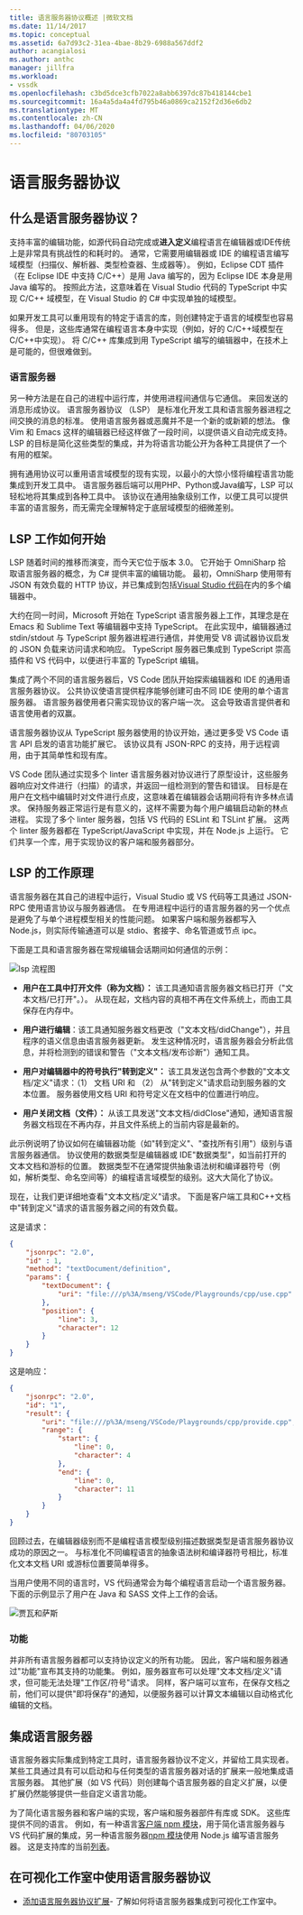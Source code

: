 ```yaml
---
title: 语言服务器协议概述 |微软文档
ms.date: 11/14/2017
ms.topic: conceptual
ms.assetid: 6a7d93c2-31ea-4bae-8b29-6988a567ddf2
author: acangialosi
ms.author: anthc
manager: jillfra
ms.workload:
- vssdk
ms.openlocfilehash: c3bd5dce3cfb7022a8abb6397dc87b418144cbe1
ms.sourcegitcommit: 16a4a5da4a4fd795b46a0869ca2152f2d36e6db2
ms.translationtype: MT
ms.contentlocale: zh-CN
ms.lasthandoff: 04/06/2020
ms.locfileid: "80703105"
---
```

# <a name="language-server-protocol"></a>语言服务器协议

## <a name="what-is-the-language-server-protocol"></a>什么是语言服务器协议？

支持丰富的编辑功能，如源代码自动完成或**进入定义**编程语言在编辑器或IDE传统上是非常具有挑战性的和耗时的。 通常，它需要用编辑器或 IDE 的编程语言编写域模型（扫描仪、解析器、类型检查器、生成器等）。 例如，Eclipse CDT 插件（在 Eclipse IDE 中支持 C/C++）是用 Java 编写的，因为 Eclipse IDE 本身是用 Java 编写的。 按照此方法，这意味着在 Visual Studio 代码的 TypeScript 中实现 C/C++ 域模型，在 Visual Studio 的 C# 中实现单独的域模型。

如果开发工具可以重用现有的特定于语言的库，则创建特定于语言的域模型也容易得多。 但是，这些库通常在编程语言本身中实现（例如，好的 C/C++域模型在 C/C++中实现）。 将 C/C++ 库集成到用 TypeScript 编写的编辑器中，在技术上是可能的，但很难做到。

### <a name="language-servers"></a>语言服务器

另一种方法是在自己的进程中运行库，并使用进程间通信与它通信。 来回发送的消息形成协议。 语言服务器协议 （LSP） 是标准化开发工具和语言服务器进程之间交换的消息的标准。 使用语言服务器或恶魔并不是一个新的或新颖的想法。 像 Vim 和 Emacs 这样的编辑器已经这样做了一段时间，以提供语义自动完成支持。 LSP 的目标是简化这些类型的集成，并为将语言功能公开为各种工具提供了一个有用的框架。

拥有通用协议可以重用语言域模型的现有实现，以最小的大惊小怪将编程语言功能集成到开发工具中。 语言服务器后端可以用PHP、Python或Java编写，LSP 可以轻松地将其集成到各种工具中。 该协议在通用抽象级别工作，以便工具可以提供丰富的语言服务，而无需完全理解特定于底层域模型的细微差别。

## <a name="how-work-on-the-lsp-started"></a>LSP 工作如何开始

LSP 随着时间的推移而演变，而今天它位于版本 3.0。 它开始于 OmniSharp 拾取语言服务器的概念，为 C# 提供丰富的编辑功能。 最初，OmniSharp 使用带有 JSON 有效负载的 HTTP 协议，并已集成到包括[Visual Studio 代码](https://code.visualstudio.com)在内的多个编辑器中。

大约在同一时间，Microsoft 开始在 TypeScript 语言服务器上工作，其理念是在 Emacs 和 Sublime Text 等编辑器中支持 TypeScript。 在此实现中，编辑器通过 stdin/stdout 与 TypeScript 服务器进程进行通信，并使用受 V8 调试器协议启发的 JSON 负载来访问请求和响应。 TypeScript 服务器已集成到 TypeScript 崇高插件和 VS 代码中，以便进行丰富的 TypeScript 编辑。

集成了两个不同的语言服务器后，VS Code 团队开始探索编辑器和 IDE 的通用语言服务器协议。 公共协议使语言提供程序能够创建可由不同 IDE 使用的单个语言服务器。 语言服务器使用者只需实现协议的客户端一次。 这会导致语言提供者和语言使用者的双赢。

语言服务器协议从 TypeScript 服务器使用的协议开始，通过更多受 VS Code 语言 API 启发的语言功能扩展它。 该协议具有 JSON-RPC 的支持，用于远程调用，由于其简单性和现有库。

VS Code 团队通过实现多个 linter 语言服务器对协议进行了原型设计，这些服务器响应对文件进行（扫描）的请求，并返回一组检测到的警告和错误。 目标是在用户在文档中编辑时对文件进行点皮，这意味着在编辑器会话期间将有许多林点请求。 保持服务器正常运行是有意义的，这样不需要为每个用户编辑启动新的林点进程。 实现了多个 linter 服务器，包括 VS 代码的 ESLint 和 TSLint 扩展。 这两个 linter 服务器都在 TypeScript/JavaScript 中实现，并在 Node.js 上运行。 它们共享一个库，用于实现协议的客户端和服务器部分。

## <a name="how-the-lsp-works"></a>LSP 的工作原理

语言服务器在其自己的进程中运行，Visual Studio 或 VS 代码等工具通过 JSON-RPC 使用语言协议与服务器通信。 在专用进程中运行的语言服务器的另一个优点是避免了与单个进程模型相关的性能问题。 如果客户端和服务器都写入 Node.js，则实际传输通道可以是 stdio、套接字、命名管道或节点 ipc。

下面是工具和语言服务器在常规编辑会话期间如何通信的示例：

![lsp 流程图](media/lsp-flow-diagram.png)

* **用户在工具中打开文件（称为文档）：** 该工具通知语言服务器文档已打开（"文本文档/已打开"。）。 从现在起，文档内容的真相不再在文件系统上，而由工具保存在内存中。

* **用户进行编辑**：该工具通知服务器文档更改（"文本文档/didChange"），并且程序的语义信息由语言服务器更新。 发生这种情况时，语言服务器会分析此信息，并将检测到的错误和警告（"文本文档/发布诊断"）通知工具。

* **用户对编辑器中的符号执行"转到定义"：** 该工具发送包含两个参数的"文本文档/定义"请求：（1） 文档 URI 和 （2） 从"转到定义"请求启动到服务器的文本位置。 服务器使用文档 URI 和符号定义在文档中的位置进行响应。

* **用户关闭文档（文件）：** 从该工具发送"文本文档/didClose"通知，通知语言服务器文档现在不再内存，并且文件系统上的当前内容是最新的。

此示例说明了协议如何在编辑器功能（如"转到定义"、"查找所有引用"）级别与语言服务器通信。 协议使用的数据类型是编辑器或 IDE"数据类型"，如当前打开的文本文档和游标的位置。 数据类型不在通常提供抽象语法树和编译器符号（例如，解析类型、命名空间等）的编程语言域模型的级别。这大大简化了协议。

现在，让我们更详细地查看"文本文档/定义"请求。 下面是客户端工具和C++文档中"转到定义"请求的语言服务器之间的有效负载。

这是请求：

```json
{
    "jsonrpc": "2.0",
    "id" : 1,
    "method": "textDocument/definition",
    "params": {
        "textDocument": {
            "uri": "file:///p%3A/mseng/VSCode/Playgrounds/cpp/use.cpp"
        },
        "position": {
            "line": 3,
            "character": 12
        }
    }
}
```

这是响应：

```json
{
    "jsonrpc": "2.0",
    "id": "1",
    "result": {
        "uri": "file:///p%3A/mseng/VSCode/Playgrounds/cpp/provide.cpp",
        "range": {
            "start": {
                "line": 0,
                "character": 4
            },
            "end": {
                "line": 0,
                "character": 11
            }
        }
    }
}
```

回顾过去，在编辑器级别而不是编程语言模型级别描述数据类型是语言服务器协议成功的原因之一。 与标准化不同编程语言的抽象语法树和编译器符号相比，标准化文本文档 URI 或游标位置要简单得多。

当用户使用不同的语言时，VS 代码通常会为每个编程语言启动一个语言服务器。 下面的示例显示了用户在 Java 和 SASS 文件上工作的会话。

![贾瓦和萨斯](media/lsp-java-and-sass.png)

### <a name="capabilities"></a>功能

并非所有语言服务器都可以支持协议定义的所有功能。 因此，客户端和服务器通过"功能"宣布其支持的功能集。 例如，服务器宣布可以处理"文本文档/定义"请求，但可能无法处理"工作区/符号"请求。 同样，客户端可以宣布，在保存文档之前，他们可以提供"即将保存"的通知，以便服务器可以计算文本编辑以自动格式化编辑的文档。

## <a name="integrating-a-language-server"></a>集成语言服务器

语言服务器实际集成到特定工具时，语言服务器协议不定义，并留给工具实现者。 某些工具通过具有可以启动和与任何类型的语言服务器对话的扩展来一般地集成语言服务器。 其他扩展（如 VS 代码）则创建每个语言服务器的自定义扩展，以便扩展仍然能够提供一些自定义语言功能。

为了简化语言服务器和客户端的实现，客户端和服务器部件有库或 SDK。 这些库提供不同的语言。 例如，有一种语言[客户端 npm 模块](https://www.npmjs.com/package/vscode-languageclient)，用于简化语言服务器与 VS 代码扩展的集成，另一种语言服务器[npm 模块](https://www.npmjs.com/package/vscode-languageserver)使用 Node.js 编写语言服务器。 这是支持库的当前[列表](https://github.com/Microsoft/language-server-protocol/wiki/Protocol-Implementations)。

## <a name="using-the-language-server-protocol-in-visual-studio"></a>在可视化工作室中使用语言服务器协议

* [添加语言服务器协议扩展](adding-an-lsp-extension.md)- 了解如何将语言服务器集成到可视化工作室中。

